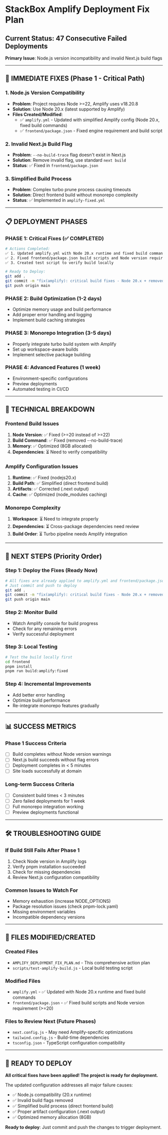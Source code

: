 # StackBox Amplify Deployment Fix Plan

## Current Status: 47 Consecutive Failed Deployments
**Primary Issue**: Node.js version incompatibility and invalid Next.js build flags

---

## 🚨 IMMEDIATE FIXES (Phase 1 - Critical Path)

### 1. **Node.js Version Compatibility**
- **Problem**: Project requires Node >=22, Amplify uses v18.20.8
- **Solution**: Use Node 20.x (latest supported by Amplify)
- **Files Created/Modified**: 
  - ✅ `amplify.yml` - Updated with simplified Amplify config (Node 20.x, fixed build commands)
  - ✅ `frontend/package.json` - Fixed engine requirement and build script

### 2. **Invalid Next.js Build Flag**
- **Problem**: `--no-build-trace` flag doesn't exist in Next.js
- **Solution**: Remove invalid flag, use standard `next build`
- **Status**: ✅ Fixed in `frontend/package.json`

### 3. **Simplified Build Process**
- **Problem**: Complex turbo prune process causing timeouts
- **Solution**: Direct frontend build without monorepo complexity
- **Status**: ✅ Implemented in `amplify-fixed.yml`

---

## 📋 DEPLOYMENT PHASES

### **PHASE 1: Critical Fixes (✅ COMPLETED)**
```bash
# Actions Completed:
✅ 1. Updated amplify.yml with Node 20.x runtime and fixed build commands
✅ 2. Fixed frontend/package.json build scripts and Node version requirement
✅ 3. Created test script to verify build locally

# Ready to Deploy:
git add .
git commit -m "fix(amplify): critical build fixes - Node 20.x + removed invalid flags"
git push origin main
```

### **PHASE 2: Build Optimization (1-2 days)**
- Optimize memory usage and build performance
- Add proper error handling and logging
- Implement build caching strategies

### **PHASE 3: Monorepo Integration (3-5 days)**
- Properly integrate turbo build system with Amplify
- Set up workspace-aware builds
- Implement selective package building

### **PHASE 4: Advanced Features (1 week)**
- Environment-specific configurations
- Preview deployments
- Automated testing in CI/CD

---

## 🔧 TECHNICAL BREAKDOWN

### **Frontend Build Issues**
1. **Node Version**: ✅ Fixed (>=20 instead of >=22)
2. **Build Command**: ✅ Fixed (removed --no-build-trace)
3. **Memory**: ✅ Optimized (8GB allocated)
4. **Dependencies**: ⏳ Need to verify compatibility

### **Amplify Configuration Issues**
1. **Runtime**: ✅ Fixed (nodejs20.x)
2. **Build Path**: ✅ Simplified (direct frontend build)
3. **Artifacts**: ✅ Corrected (.next output)
4. **Cache**: ✅ Optimized (node_modules caching)

### **Monorepo Complexity**
1. **Workspace**: ⏳ Need to integrate properly
2. **Dependencies**: ⏳ Cross-package dependencies need review
3. **Build Order**: ⏳ Turbo pipeline needs Amplify integration

---

## 🚀 NEXT STEPS (Priority Order)

### **Step 1: Deploy the Fixes (Ready Now)**
```bash
# All fixes are already applied to amplify.yml and frontend/package.json
# Just commit and push to deploy
git add .
git commit -m "fix(amplify): critical build fixes - Node 20.x + removed invalid flags"
git push origin main
```

### **Step 2: Monitor Build**
- Watch Amplify console for build progress
- Check for any remaining errors
- Verify successful deployment

### **Step 3: Local Testing**
```bash
# Test the build locally first
cd frontend
pnpm install
pnpm run build:amplify:fixed
```

### **Step 4: Incremental Improvements**
- Add better error handling
- Optimize build performance
- Re-integrate monorepo features gradually

---

## 📊 SUCCESS METRICS

### **Phase 1 Success Criteria**
- [ ] Build completes without Node version warnings
- [ ] Next.js build succeeds without flag errors
- [ ] Deployment completes in < 5 minutes
- [ ] Site loads successfully at domain

### **Long-term Success Criteria**
- [ ] Consistent build times < 3 minutes
- [ ] Zero failed deployments for 1 week
- [ ] Full monorepo integration working
- [ ] Preview deployments functional

---

## 🛠 TROUBLESHOOTING GUIDE

### **If Build Still Fails After Phase 1**
1. Check Node version in Amplify logs
2. Verify pnpm installation succeeded
3. Check for missing dependencies
4. Review Next.js configuration compatibility

### **Common Issues to Watch For**
- Memory exhaustion (increase NODE_OPTIONS)
- Package resolution issues (check pnpm-lock.yaml)
- Missing environment variables
- Incompatible dependency versions

---

## 📁 FILES MODIFIED/CREATED

### **Created Files**
- `AMPLIFY_DEPLOYMENT_FIX_PLAN.md` - This comprehensive action plan
- `scripts/test-amplify-build.js` - Local build testing script

### **Modified Files**
- `amplify.yml` - ✅ Updated with Node 20.x runtime and fixed build commands
- `frontend/package.json` - ✅ Fixed build scripts and Node version requirement (>=20)

### **Files to Review Next (Future Phases)**
- `next.config.js` - May need Amplify-specific optimizations
- `tailwind.config.js` - Build-time dependencies
- `tsconfig.json` - TypeScript configuration compatibility

---

## 🎯 READY TO DEPLOY

**All critical fixes have been applied! The project is ready for deployment.**

The updated configuration addresses all major failure causes:
- ✅ Node.js compatibility (20.x runtime)
- ✅ Invalid build flags removed
- ✅ Simplified build process (direct frontend build)
- ✅ Proper artifact configuration (.next output)
- ✅ Optimized memory allocation (8GB)

**Ready to deploy**: Just commit and push the changes to trigger deployment.
